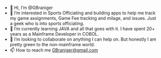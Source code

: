 - 👋 Hi, I’m @GBraniger
- 👀 I’m interested in Sports Officiating and building apps to help me track my game assignments, Game Fee tracking and milage, and issues.  Just a geek who is into sports officiating.
- 🌱 I’m currently learning JAVA and all that goes with it.  I have spent 20+ years as a Mainframe Developer in COBOL.
- 💞️ I’m looking to collaborate on anything I can help on.  But honestly I am pretty green to the non-mainframe world.
- 📫 How to reach me GBraniger@gmail.com

<!---
GBraniger/GBraniger is a ✨ special ✨ repository because its `README.md` (this file) appears on your GitHub profile.
You can click the Preview link to take a look at your changes.
--->
